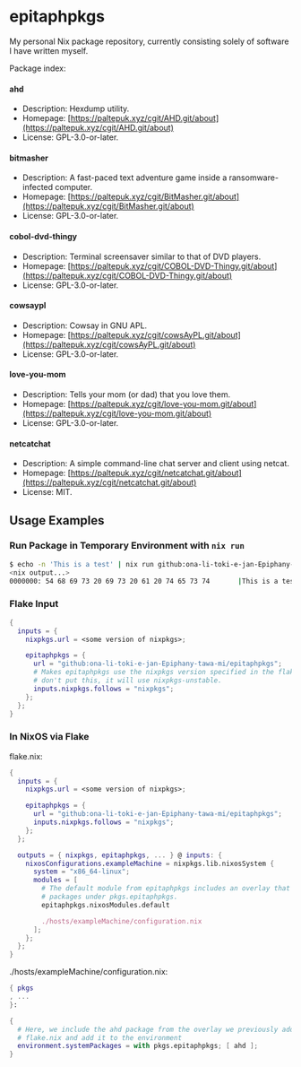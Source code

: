 # epitaphpkgs

My personal Nix package repository, currently consisting solely of software I
have written myself.

Package index:

#### ahd

- Description: Hexdump utility.
- Homepage: [https://paltepuk.xyz/cgit/AHD.git/about](https://paltepuk.xyz/cgit/AHD.git/about)
- License: GPL-3.0-or-later.

#### bitmasher

- Description: A fast-paced text adventure game inside a ransomware-infected computer.
- Homepage: [https://paltepuk.xyz/cgit/BitMasher.git/about](https://paltepuk.xyz/cgit/BitMasher.git/about)
- License: GPL-3.0-or-later.

#### cobol-dvd-thingy

- Description: Terminal screensaver similar to that of DVD players.
- Homepage: [https://paltepuk.xyz/cgit/COBOL-DVD-Thingy.git/about](https://paltepuk.xyz/cgit/COBOL-DVD-Thingy.git/about)
- License: GPL-3.0-or-later.

#### cowsaypl

- Description: Cowsay in GNU APL.
- Homepage: [https://paltepuk.xyz/cgit/cowsAyPL.git/about](https://paltepuk.xyz/cgit/cowsAyPL.git/about)
- License: GPL-3.0-or-later.

#### love-you-mom

- Description: Tells your mom (or dad) that you love them.
- Homepage: [https://paltepuk.xyz/cgit/love-you-mom.git/about](https://paltepuk.xyz/cgit/love-you-mom.git/about)
- License: GPL-3.0-or-later.

#### netcatchat

- Description: A simple command-line chat server and client using netcat.
- Homepage: [https://paltepuk.xyz/cgit/netcatchat.git/about](https://paltepuk.xyz/cgit/netcatchat.git/about)
- License: MIT.

## Usage Examples

### Run Package in Temporary Environment with `nix run`

```sh
$ echo -n 'This is a test' | nix run github:ona-li-toki-e-jan-Epiphany-tawa-mi/epitaphpkgs#ahd
<nix output...>
0000000: 54 68 69 73 20 69 73 20 61 20 74 65 73 74       |This is a test|
```

### Flake Input

```nix
{
  inputs = {
    nixpkgs.url = <some version of nixpkgs>;

    epitaphpkgs = {
      url = "github:ona-li-toki-e-jan-Epiphany-tawa-mi/epitaphpkgs";
      # Makes epitaphpkgs use the nixpkgs version specified in the flake. If you
      # don't put this, it will use nixpkgs-unstable.
      inputs.nixpkgs.follows = "nixpkgs";
    };
  };
}
```

### In NixOS via Flake

flake.nix:

```nix
{
  inputs = {
    nixpkgs.url = <some version of nixpkgs>;

    epitaphpkgs = {
      url = "github:ona-li-toki-e-jan-Epiphany-tawa-mi/epitaphpkgs";
      inputs.nixpkgs.follows = "nixpkgs";
    };
  };

  outputs = { nixpkgs, epitaphpkgs, ... } @ inputs: {
    nixosConfigurations.exampleMachine = nixpkgs.lib.nixosSystem {
      system = "x86_64-linux";
      modules = [
        # The default module from epitaphpkgs includes an overlay that adds the
        # packages under pkgs.epitaphpkgs.
        epitaphpkgs.nixosModules.default

        ./hosts/exampleMachine/configuration.nix
      ];
    };
  };
}
```

./hosts/exampleMachine/configuration.nix:

```nix
{ pkgs
, ...
}:

{
  # Here, we include the ahd package from the overlay we previously added in
  # flake.nix and add it to the environment
  environment.systemPackages = with pkgs.epitaphpkgs; [ ahd ];
}
```
